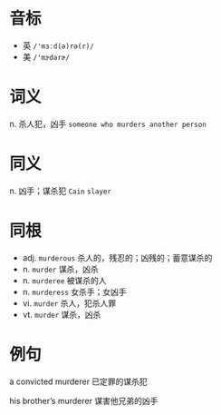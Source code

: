 # 音标

- 英 `/'mɜːd(ə)rə(r)/`
- 美 `/'mɝdərɚ/`

# 词义

n. 杀人犯，凶手
`someone who murders another person`

# 同义

n. 凶手；谋杀犯
`Cain` `slayer`

# 同根

- adj. `murderous` 杀人的，残忍的；凶残的；蓄意谋杀的
- n. `murder` 谋杀，凶杀
- n. `murderee` 被谋杀的人
- n. `murderess` 女杀手；女凶手
- vi. `murder` 杀人，犯杀人罪
- vt. `murder` 谋杀，凶杀

# 例句

a convicted murderer
已定罪的谋杀犯

his brother’s murderer
谋害他兄弟的凶手


